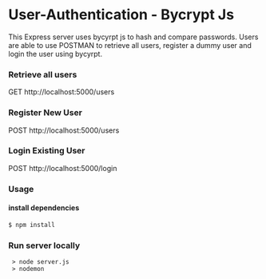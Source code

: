 # User-Authentication - Bycrypt Js

This Express server uses bycyrpt js to hash and compare passwords.
Users are able to use POSTMAN to retrieve all users, register a dummy user and login the user using bycyrpt.


### Retrieve all users
  GET  http://localhost:5000/users
  
### Register New User
  POST http://localhost:5000/users
  
### Login Existing User
  POST http://localhost:5000/login


### Usage


#### install dependencies
```sh
$ npm install
```


### Run server locally
```
 > node server.js
 > nodemon
```

